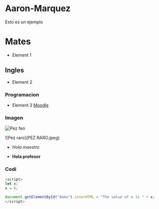 # Aaron-Marquez
Esto es un ejemplo
# Mates
- Element 1
## Ingles
- Element 2
### Programacion
- Element 3
[Moodle](https://moodle.elpuig.xeill.net/course/view.php?id=549)
### Imagen
![Pez feo](https://fotografias.larazon.es/clipping/cmsimages01/2021/10/04/AB12226F-B636-4BD0-8CFB-C4B11D8903CE/98.jpg?crop=654,368,x27,y0&width=1900&height=1069&optimize=low&format=webply)

![Pez raro](PEZ RARO.jpeg)

-  *Hola maestro* 

- **Hola profesor**

### Codi
```javascript
<script>
let x;
x = 6;

document.getElementById("demo").innerHTML = "The value of x is " + x;
</script>
```
